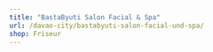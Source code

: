 ```yaml
---
title: "BastaByuti Salon Facial & Spa"
url: /davao-city/bastabyuti-salon-facial-und-spa/
shop: Friseur
---
```

